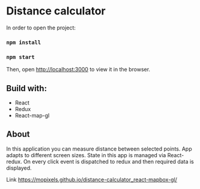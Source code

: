 # Distance calculator

In order to open the project:

### `npm install`

### `npm start`

Then, open [http://localhost:3000](http://localhost:3000) to view it in the browser.

## Build with:

- React
- Redux
- React-map-gl

## About

In this application you can measure distance between selected points. App adapts to different screen sizes.
State in this app is managed via React-redux. On every click event is dispatched to redux and then required data is displayed.

Link https://mopixels.github.io/distance-calculator_react-mapbox-gl/
